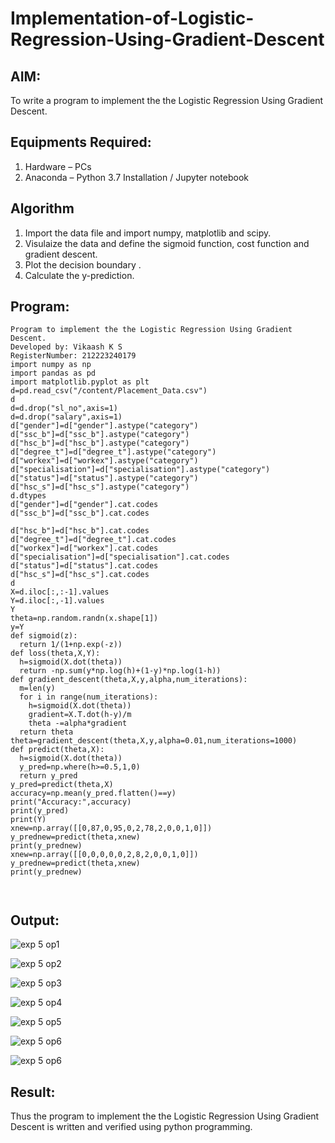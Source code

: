 # Implementation-of-Logistic-Regression-Using-Gradient-Descent

## AIM:
To write a program to implement the the Logistic Regression Using Gradient Descent.

## Equipments Required:
1. Hardware – PCs
2. Anaconda – Python 3.7 Installation / Jupyter notebook

## Algorithm
1. Import the data file and import numpy, matplotlib and scipy.
2. Visulaize the data and define the sigmoid function, cost function and gradient descent.
3. Plot the decision boundary .
4. Calculate the y-prediction.

## Program:
```
Program to implement the the Logistic Regression Using Gradient Descent.
Developed by: Vikaash K S
RegisterNumber: 212223240179
import numpy as np
import pandas as pd
import matplotlib.pyplot as plt
d=pd.read_csv("/content/Placement_Data.csv")
d
d=d.drop("sl_no",axis=1)
d=d.drop("salary",axis=1)
d["gender"]=d["gender"].astype("category")
d["ssc_b"]=d["ssc_b"].astype("category")
d["hsc_b"]=d["hsc_b"].astype("category")
d["degree_t"]=d["degree_t"].astype("category")
d["workex"]=d["workex"].astype("category")
d["specialisation"]=d["specialisation"].astype("category")
d["status"]=d["status"].astype("category")
d["hsc_s"]=d["hsc_s"].astype("category")
d.dtypes
d["gender"]=d["gender"].cat.codes
d["ssc_b"]=d["ssc_b"].cat.codes
```
```
d["hsc_b"]=d["hsc_b"].cat.codes
d["degree_t"]=d["degree_t"].cat.codes
d["workex"]=d["workex"].cat.codes
d["specialisation"]=d["specialisation"].cat.codes
d["status"]=d["status"].cat.codes
d["hsc_s"]=d["hsc_s"].cat.codes
d
X=d.iloc[:,:-1].values
Y=d.iloc[:,-1].values
Y
theta=np.random.randn(x.shape[1])
y=Y
def sigmoid(z):
  return 1/(1+np.exp(-z))
def loss(theta,X,Y):
  h=sigmoid(X.dot(theta))
  return -np.sum(y*np.log(h)+(1-y)*np.log(1-h))
def gradient_descent(theta,X,y,alpha,num_iterations):
  m=len(y)
  for i in range(num_iterations):
    h=sigmoid(X.dot(theta))
    gradient=X.T.dot(h-y)/m
    theta -=alpha*gradient
  return theta
theta=gradient_descent(theta,X,y,alpha=0.01,num_iterations=1000)
def predict(theta,X):
  h=sigmoid(X.dot(theta))
  y_pred=np.where(h>=0.5,1,0)
  return y_pred
y_pred=predict(theta,X)
accuracy=np.mean(y_pred.flatten()==y)
print("Accuracy:",accuracy)
print(y_pred)
print(Y)
xnew=np.array([[0,87,0,95,0,2,78,2,0,0,1,0]])
y_prednew=predict(theta,xnew)
print(y_prednew)
xnew=np.array([[0,0,0,0,0,2,8,2,0,0,1,0]])
y_prednew=predict(theta,xnew)
print(y_prednew)



```
## Output:
![exp 5 op1](https://github.com/Vikaash19/-Implementation-of-Logistic-Regression-Using-Gradient-Descent/assets/148514589/2c2dbe27-f772-421e-89e5-7fd0d61c82d4)

![exp 5 op2](https://github.com/Vikaash19/-Implementation-of-Logistic-Regression-Using-Gradient-Descent/assets/148514589/be6d613b-f9bf-4c8f-af62-807b7a0dac86)

![exp 5 op3](https://github.com/Vikaash19/-Implementation-of-Logistic-Regression-Using-Gradient-Descent/assets/148514589/c21f0f12-0df3-43c5-95c7-84c0c9b78642)

![exp 5 op4](https://github.com/Vikaash19/-Implementation-of-Logistic-Regression-Using-Gradient-Descent/assets/148514589/b9b4c4bf-c563-4e20-b629-5444d0e62d66)

![exp 5 op5](https://github.com/Vikaash19/-Implementation-of-Logistic-Regression-Using-Gradient-Descent/assets/148514589/fca05324-e1f8-4538-961f-84e109c50011)

![exp 5 op6](https://github.com/Vikaash19/-Implementation-of-Logistic-Regression-Using-Gradient-Descent/assets/148514589/99d7c850-224f-4709-849c-8c1a2903bd11)

![exp 5 op6](https://github.com/Vikaash19/-Implementation-of-Logistic-Regression-Using-Gradient-Descent/assets/148514589/99d7c850-224f-4709-849c-8c1a2903bd11)

## Result:
Thus the program to implement the the Logistic Regression Using Gradient Descent is written and verified using python programming.
